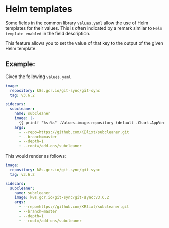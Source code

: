 # Helm templates

Some fields in the common library `values.yaml` allow the use of Helm templates for their values.
This is often indicated by a remark similar to `Helm template enabled` in the field description.

This feature allows you to set the value of that key to the output of the given Helm template.

## Example:

Given the following `values.yaml`

```yaml
image:
  repository: k8s.gcr.io/git-sync/git-sync
  tag: v3.6.2

sidecars:
  subcleaner:
    name: subcleaner
    image: |-
      {{ printf "%s:%s" .Values.image.repository (default .Chart.AppVersion .Values.image.tag) | quote }}
    args:
      - --repo=https://github.com/KBlixt/subcleaner.git
      - --branch=master
      - --depth=1
      - --root=/add-ons/subcleaner
```

This would render as follows:

```yaml
image:
  repository: k8s.gcr.io/git-sync/git-sync
  tag: v3.6.2

sidecars:
  subcleaner:
    name: subcleaner
    image: k8s.gcr.io/git-sync/git-sync:v3.6.2
    args:
      - --repo=https://github.com/KBlixt/subcleaner.git
      - --branch=master
      - --depth=1
      - --root=/add-ons/subcleaner
```
